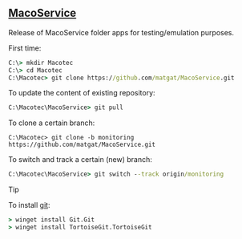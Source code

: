 ## [MacoService](https://github.com/matgat/MacoService.git)

Release of MacoService folder apps for testing/emulation purposes.

First time:

```bat
C:\> mkdir Macotec
C:\> cd Macotec
C:\Macotec> git clone https://github.com/matgat/MacoService.git
```

To update the content of existing repository:

```bat
C:\Macotec\MacoService> git pull
```


To clone a certain branch:

```
C:\Macotec> git clone -b monitoring https://github.com/matgat/MacoService.git
```

To switch and track a certain (new) branch:

```bat
C:\Macotec\MacoService> git switch --track origin/monitoring
```


> [!TIP]
> To install [git](https://git-scm.com):
>
> ```bat
> > winget install Git.Git
> > winget install TortoiseGit.TortoiseGit
> ```
>
